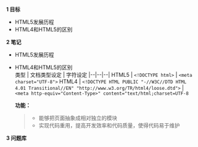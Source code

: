 
**1 目标**
* HTML5发展历程
* HTML4和HTML5的区别

**2 笔记**
* HTML5发展历程  

* HTML4和HTML5的区别  
    类型 | 文档类型设定 | 字符设定
    |--|--|--|
    HTML5 | `<!DOCTYPE html>` | `<meta charset="UTF-8">`
    HTML4 | `<!DOCTYPE HTML PUBLIC "-//W3C//DTD HTML 4.01 Transitional//EN" "http://www.w3.org/TR/html4/loose.dtd">` | `<meta http-equiv="Content-Type>" content="text/html;charset=UTF-8`

    **功能：**
    > * 能够把页面抽象成相对独立的模块  
    > * 实现代码重用，提高开发效率和代码质量，使得代码易于维护

**3 问题库**

